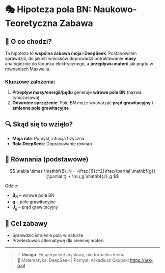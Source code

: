 # 🎭 Hipoteza pola BN: Naukowo-Teoretyczna Zabawa

## 🌟 O co chodzi?
Ta hipoteza to **wspólna zabawa moja i DeepSeek**. Postanowiłem sprawdzić, do jakich wniosków doprowadzi potraktowanie **masy** analogicznie do ładunku elektrycznego, a **przepływu materii** jak prądu w równaniach Maxwella.

### Kluczowe założenia:
1. **Przepływ masy/energii/pędu** generuje **wirowe pole BN** (nazwa tymczasowa)
2. **Odwrotne sprzężenie**: Pole BN może wytwarzać **prąd grawitacyjny** i **zmienne pole grawitacyjne**

## 🔍 Skąd się to wzięło?
- **Moja rola**: Pomysł, intuicja fizyczna
- **Rola DeepSeek**: Dopracowanie równań

## 📜 Równania (podstawowe)
$$
\nabla \times \mathbf{B}_N = -\frac{1}{c^2}\frac{\partial \mathbf{g}}{\partial t} + \mu_g \mathbf{J}_g
$$

Gdzie:
- $\mathbf{B}_N$ – wirowe pole BN
- $\mathbf{g}$ – pole grawitacyjne
- $\mathbf{J}_g$ – prąd grawitacyjny

## 🎯 Cel zabawy
- Sprawdzić istnienie pola w naturze
- Przetestować alternatywę dla ciemnej materii

---

> 💡 **Uwaga**: Eksperyment myślowy, nie formalna teoria  
> 🤖 Matematyka: DeepSeek | Pomysł: Arkadiusz Okupski https://ark-o.pl 

